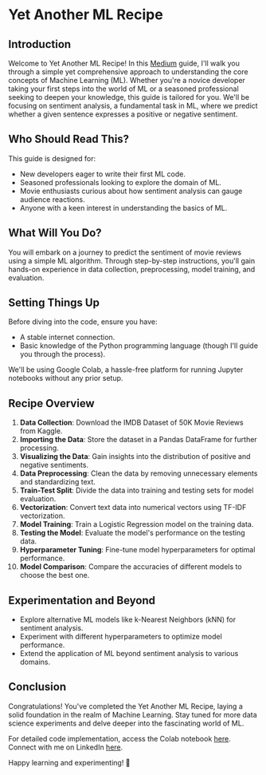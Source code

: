 # Yet Another ML Recipe

## Introduction
Welcome to Yet Another ML Recipe! In this [Medium](https://medium.com/@pratishsmashankar/yet-another-ml-recipe-e808068ee273) guide, I'll walk you through a simple yet comprehensive approach to understanding the core concepts of Machine Learning (ML). Whether you're a novice developer taking your first steps into the world of ML or a seasoned professional seeking to deepen your knowledge, this guide is tailored for you. We'll be focusing on sentiment analysis, a fundamental task in ML, where we predict whether a given sentence expresses a positive or negative sentiment.

## Who Should Read This?
This guide is designed for:
- New developers eager to write their first ML code.
- Seasoned professionals looking to explore the domain of ML.
- Movie enthusiasts curious about how sentiment analysis can gauge audience reactions.
- Anyone with a keen interest in understanding the basics of ML.

## What Will You Do?
You will embark on a journey to predict the sentiment of movie reviews using a simple ML algorithm. Through step-by-step instructions, you'll gain hands-on experience in data collection, preprocessing, model training, and evaluation.

## Setting Things Up
Before diving into the code, ensure you have:
- A stable internet connection.
- Basic knowledge of the Python programming language (though I'll guide you through the process).

We'll be using Google Colab, a hassle-free platform for running Jupyter notebooks without any prior setup.

## Recipe Overview
1. **Data Collection**: Download the IMDB Dataset of 50K Movie Reviews from Kaggle.
2. **Importing the Data**: Store the dataset in a Pandas DataFrame for further processing.
3. **Visualizing the Data**: Gain insights into the distribution of positive and negative sentiments.
4. **Data Preprocessing**: Clean the data by removing unnecessary elements and standardizing text.
5. **Train-Test Split**: Divide the data into training and testing sets for model evaluation.
6. **Vectorization**: Convert text data into numerical vectors using TF-IDF vectorization.
7. **Model Training**: Train a Logistic Regression model on the training data.
8. **Testing the Model**: Evaluate the model's performance on the testing data.
9. **Hyperparameter Tuning**: Fine-tune model hyperparameters for optimal performance.
10. **Model Comparison**: Compare the accuracies of different models to choose the best one.

## Experimentation and Beyond
- Explore alternative ML models like k-Nearest Neighbors (kNN) for sentiment analysis.
- Experiment with different hyperparameters to optimize model performance.
- Extend the application of ML beyond sentiment analysis to various domains.

## Conclusion
Congratulations! You've completed the Yet Another ML Recipe, laying a solid foundation in the realm of Machine Learning. Stay tuned for more data science experiments and delve deeper into the fascinating world of ML.

For detailed code implementation, access the Colab notebook [here](https://colab.research.google.com/drive/1eMybK0DPJhl0_FkRBNocA98nJzJnwV_X?usp=sharing). Connect with me on LinkedIn [here](https://www.linkedin.com/in/pratish-mashankar/). 

Happy learning and experimenting! 🚀
